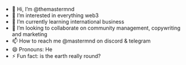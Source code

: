 - 👋 Hi, I’m @themastermnd
- 👀 I’m interested in everything web3
- 🌱 I’m currently learning international business
- 💞️ I’m looking to collaborate on community management, copywriting and marketing
- 📫 How to reach me @mastermnd on discord & telegram
- 😄 Pronouns: He
- ⚡ Fun fact: is the earth really round? 

<!---
themastermnd/themastermnd is a ✨ special ✨ repository because its `README.md` (this file) appears on your GitHub profile.
You can click the Preview link to take a look at your changes.
--->
